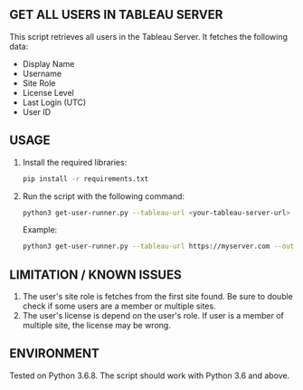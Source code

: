 ## GET ALL USERS IN TABLEAU SERVER

This script retrieves all users in the Tableau Server. It fetches the following data:
- Display Name
- Username
- Site Role
- License Level
- Last Login (UTC)
- User ID

## USAGE

1. Install the required libraries:

    ```bash
    pip install -r requirements.txt
    ```

2. Run the script with the following command:

    ```bash
    python3 get-user-runner.py --tableau-url <your-tableau-server-url> --output-file <output-file-name>.csv [--api-version <api-version>]
    ```

    Example:

    ```bash
    python3 get-user-runner.py --tableau-url https://myserver.com --output-file users-list.csv
    ```

## LIMITATION / KNOWN ISSUES

1. The user's site role is fetches from the first site found. Be sure to double check if some users are a member or multiple sites.
2. The user's license is depend on the user's role. If user is a member of multiple site, the license may be wrong.

## ENVIRONMENT

Tested on Python 3.6.8. The script should work with Python 3.6 and above.
